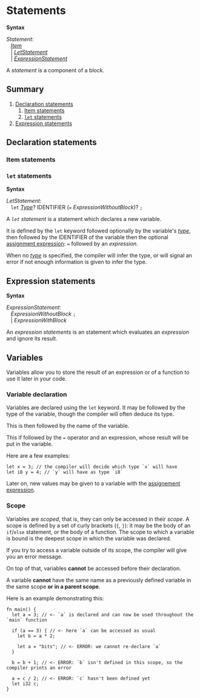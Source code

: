 # Statements

<div style="background-color: rgba(255, 255, 255, 0.15);">
<strong>Syntax</strong>

*Statement*: <br />
 &nbsp;&nbsp; [*Item*](../items/items.md) <br />
 &nbsp;&nbsp; | [*LetStatement*](#let-statements) <br />
 &nbsp;&nbsp; | [*ExpressionStatement*](#expression-statements)
</div>

A *statement* is a component of a block.

## Summary

1. [Declaration statements](#declaration-statements)
    1. [Item statements](#item-statements)
    2. [`let` statements](#`let`-statements)
2. [Expression statements](#expression-statements)

## Declaration statements

### Item statements

### `let` statements

<div style="background-color: rgba(255, 255, 255, 0.15);">
<strong>Syntax</strong>

*LetStatement*: <br />
 &nbsp;&nbsp; `let` [*Type*](../types.md)? IDENTIFIER (`=` *ExpressionWithoutBlock*)? `;`
</div>

A *`let` statement* is a statement which declares a new variable.

It is defined by the `let` keyword followed optionally by the variable's [*type*](../types.md), then followed by the IDENTIFIER of the variable then the optional [assignment expression](expressions/operator_expressions.md#assignment-expression): `=` followed by an *expression*.

When no [*type*](../types.md) is specified, the compiler will infer the type, or will signal an error if not enough information is given to infer the type.

## Expression statements

<div style="background-color: rgba(255, 255, 255, 0.15);">
<strong>Syntax</strong>

*ExpressionStatement*: <br />
 &nbsp;&nbsp; *ExpressionWithoutBlock* `;` <br />
 &nbsp;&nbsp; | *ExpressionWithBlock*
</div>

An *expression statements* is an statement which evaluates an *expression* and ignore its result.

<!-- @TODO: delete the rest of the file -->

## Variables

Variables allow you to store the result of an expression or of a function to use it later in your code.

### Variable declaration

Variables are declared using the `let` keyword.
It may be followed by the type of the variable, though the compiler will often deduce its type.

This is then followed by the name of the variable.

This if followed by the `=` operator and an expression, whose result will be put in the variable.

Here are a few examples:

```lapis
let x = 3; // the compiler will decide which type `x` will have
let i8 y = 4; // `y` will have as type `i8`
```

Later on, new values may be given to a variable with the [assignement expression](expressions/operator_expressions#assignement-expression).

### Scope

Variables are *scoped*, that is, they can only be accessed in their *scope*.
A scope is defined by a set of curly brackets (`{`, `}`): it may be the body of an `if`/`else` statement, or the body of a function.
The scope to which a variable is bound is the deepest scope in which the variable was declared.

If you try to access a variable outside of its scope, the compiler will give you an error message.

On top of that, variables **cannot** be accessed before their declaration.
<!-- **and their first assignement**.-->
A variable **cannot** have the same name as a previously defined variable in the same scope **or in a parent scope**.

Here is an example demonstrating this:

```lapis
fn main() {
  let a = 3; // <- `a` is declared and can now be used throughout the `main` function

  if (a == 3) { // <- here `a` can be accessed as usual
    let b = a * 2;

    let a = "bits"; // <- ERROR: we cannot re-declare `a`
  }

  b = b + 1; // <- ERROR: `b` isn't defined in this scope, so the compiler prints an error

  a = c / 2; // <- ERROR: `c` hasn't been defined yet
  let i32 c;
}
```
